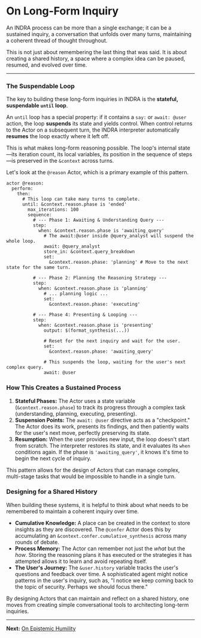 # On Long-Form Inquiry

An INDRA process can be more than a single exchange; it can be a sustained inquiry, a conversation that unfolds over many turns, maintaining a coherent thread of thought throughout.

This is not just about remembering the last thing that was said. It is about creating a shared history, a space where a complex idea can be paused, resumed, and evolved over time.

---

### The Suspendable Loop

The key to building these long-form inquiries in INDRA is the **stateful, suspendable `until` loop**.

An `until` loop has a special property: if it contains a `say:` or `await: @user` action, the loop **suspends** its state and yields control. When control returns to the Actor on a subsequent turn, the INDRA interpreter automatically **resumes** the loop exactly where it left off.

This is what makes long-form reasoning possible. The loop's internal state—its iteration count, its local variables, its position in the sequence of steps—is preserved in the `&context` across turns.

Let's look at the `@reason` Actor, which is a primary example of this pattern.

```indra
actor @reason:
  perform:
    then:
      # This loop can take many turns to complete.
      until: &context.reason.phase is 'ended'
        max_iterations: 100
        sequence:
          # --- Phase 1: Awaiting & Understanding Query ---
          step:
            when: &context.reason.phase is 'awaiting_query'
              # The await:@user inside @query_analyst will suspend the whole loop.
              await: @query_analyst
              store_in: &context.query_breakdown
              set:
                &context.reason.phase: 'planning' # Move to the next state for the same turn.

          # --- Phase 2: Planning the Reasoning Strategy ---
          step:
            when: &context.reason.phase is 'planning'
              # ... planning logic ...
              set:
                &context.reason.phase: 'executing'

          # --- Phase 4: Presenting & Looping ---
          step:
            when: &context.reason.phase is 'presenting'
              output: $(format_synthesis(...))
              
              # Reset for the next inquiry and wait for the user.
              set:
                &context.reason.phase: 'awaiting_query'
              
              # This suspends the loop, waiting for the user's next complex query.
              await: @user
```

### How This Creates a Sustained Process

1. **Stateful Phases:** The Actor uses a state variable (`&context.reason.phase`) to track its progress through a complex task (understanding, planning, executing, presenting).
2. **Suspension Points:** The `await: @user` directive acts as a "checkpoint." The Actor does its work, presents its findings, and then patiently waits for the user's next move, perfectly preserving its state.
3. **Resumption:** When the user provides new input, the loop doesn't start from scratch. The interpreter restores its state, and it evaluates its `when` conditions again. If the phase is `'awaiting_query'`, it knows it's time to begin the next cycle of inquiry.

This pattern allows for the design of Actors that can manage complex, multi-stage tasks that would be impossible to handle in a single turn.

### Designing for a Shared History

When building these systems, it is helpful to think about what needs to be remembered to maintain a coherent inquiry over time.

* **Cumulative Knowledge:** A place can be created in the context to store insights as they are discovered. The `@confer` Actor does this by accumulating an `&context.confer.cumulative_synthesis` across many rounds of debate.
* **Process Memory:** The Actor can remember not just the *what* but the *how*. Storing the reasoning plans it has executed or the strategies it has attempted allows it to learn and avoid repeating itself.
* **The User's Journey:** The `&user.history` variable tracks the user's questions and feedback over time. A sophisticated agent might notice patterns in the user's inquiry, such as, "I notice we keep coming back to the topic of security. Perhaps we should focus there."

By designing Actors that can maintain and reflect on a shared history, one moves from creating simple conversational tools to architecting long-term inquiries.

---
**Next:** [On Epistemic Humility](./08-on-epistemic-humility.md)
